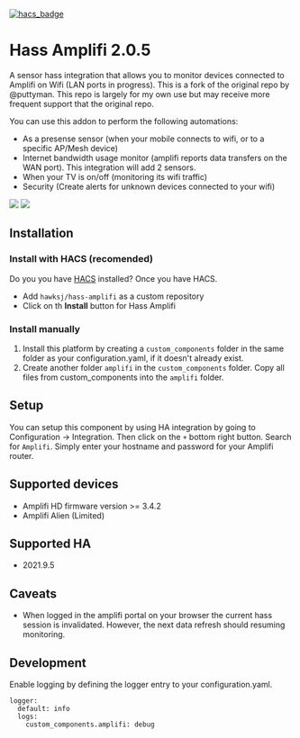 [![hacs_badge](https://img.shields.io/badge/HACS-Custom-orange.svg?style=for-the-badge)](https://github.com/custom-components/hacs)

# Hass Amplifi 2.0.5


A sensor hass integration that allows you to monitor devices connected to Amplifi on Wifi (LAN ports in progress).
This is a fork of the original repo by @puttyman. This repo is largely for my own use but may receive more frequent support that the original repo.

You can use this addon to perform the following automations:
- As a presense sensor (when your mobile connects to wifi, or to a specific AP/Mesh device)
- Internet bandwidth usage monitor (amplifi reports data transfers on the WAN port). This integration will add 2 sensors.
- When your TV is on/off (monitoring its wifi traffic)
- Security (Create alerts for unknown devices connected to your wifi)

![](adding-integration-demo.gif)
![](attributes-demo.gif)

## Installation

### Install with HACS (recomended)

Do you you have [HACS](https://community.home-assistant.io/t/custom-component-hacs) installed? Once you have HACS.
- Add `hawksj/hass-amplifi` as a custom repository
- Click on th **Install** button for Hass Amplifi

### Install manually

1. Install this platform by creating a `custom_components` folder in the same folder as your configuration.yaml, if it doesn't already exist.
2. Create another folder `amplifi` in the `custom_components` folder. Copy all files from custom_components into the `amplifi` folder.

## Setup

You can setup this component by using HA integration by going to Configuration -> Integration. Then click on the `+` bottom right button. Search for `Amplifi`. Simply enter your hostname and password for your Amplifi router.

## Supported devices
- Amplifi HD firmware version >= 3.4.2
- Amplifi Alien (Limited)

## Supported HA
- 2021.9.5

## Caveats
- When logged in the amplifi portal on your browser the current hass session is invalidated. However, the next data refresh should resuming monitoring.


## Development

Enable logging by defining the logger entry to your configuration.yaml.

```
logger:
  default: info
  logs:
    custom_components.amplifi: debug
```
